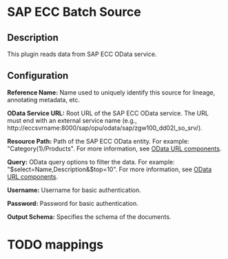 # SAP ECC Batch Source

Description
-----------
This plugin reads data from SAP ECC OData service.

Configuration
-------------

**Reference Name:** Name used to uniquely identify this source for lineage, annotating metadata, etc.

**OData Service URL:** Root URL of the SAP ECC OData service.
The URL must end with an external service name (e.g., http://eccsvrname:8000/sap/opu/odata/sap/zgw100_dd02l_so_srv/).

**Resource Path:** Path of the SAP ECC OData entity. For example: "Category(1)/Products". For more information,
see [OData URL components].

**Query:** OData query options to filter the data. For example: "$select=Name,Description&$top=10". For more
information, see [OData URL components].

[OData URL components]:
https://www.odata.org/documentation/odata-version-3-0/url-conventions/

**Username:** Username for basic authentication.

**Password:** Password for basic authentication.

**Output Schema:** Specifies the schema of the documents.


# TODO mappings